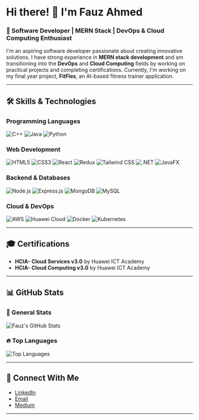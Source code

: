 # Hi there! 👋 I'm Fauz Ahmed  

### 🚀 Software Developer | MERN Stack | DevOps & Cloud Computing Enthusiast  

I'm an aspiring software developer passionate about creating innovative solutions. I have strong experience in **MERN stack development** and am transitioning into the **DevOps** and **Cloud Computing** fields by working on practical projects and completing certifications. Currently, I'm working on my final year project, **FitFlex**, an AI-based fitness trainer application.

---

## 🛠️ Skills & Technologies  

### **Programming Languages**  
<p>
  <img src="https://img.shields.io/badge/C++-00599C?style=flat&logo=c%2B%2B&logoColor=white" alt="C++" />
  <img src="https://img.shields.io/badge/Java-007396?style=flat&logo=java&logoColor=white" alt="Java" />
  <img src="https://img.shields.io/badge/Python-3776AB?style=flat&logo=python&logoColor=white" alt="Python" />
</p>

### **Web Development**  
<p>
  <img src="https://img.shields.io/badge/HTML5-E34F26?style=flat&logo=html5&logoColor=white" alt="HTML5" />
  <img src="https://img.shields.io/badge/CSS3-1572B6?style=flat&logo=css3&logoColor=white" alt="CSS3" />
  <img src="https://img.shields.io/badge/React-61DAFB?style=flat&logo=react&logoColor=black" alt="React" />
  <img src="https://img.shields.io/badge/Redux-764ABC?style=flat&logo=redux&logoColor=white" alt="Redux" />
  <img src="https://img.shields.io/badge/Tailwind%20CSS-06B6D4?style=flat&logo=tailwindcss&logoColor=white" alt="Tailwind CSS" />
  <img src="https://img.shields.io/badge/.NET-512BD4?style=flat&logo=dotnet&logoColor=white" alt=".NET" />
  <img src="https://img.shields.io/badge/JavaFX-007396?style=flat&logo=java&logoColor=white" alt="JavaFX" />

</p>

### **Backend & Databases**  
<p>
  <img src="https://img.shields.io/badge/Node.js-339933?style=flat&logo=nodedotjs&logoColor=white" alt="Node.js" />
  <img src="https://img.shields.io/badge/Express.js-000000?style=flat&logo=express&logoColor=white" alt="Express.js" />
  <img src="https://img.shields.io/badge/MongoDB-47A248?style=flat&logo=mongodb&logoColor=white" alt="MongoDB" />
  <img src="https://img.shields.io/badge/MySQL-4479A1?style=flat&logo=mysql&logoColor=white" alt="MySQL" />
</p>

### **Cloud & DevOps**  
<p>
  <img src="https://img.shields.io/badge/AWS-232F3E?style=flat&logo=amazon-aws&logoColor=white" alt="AWS" />
  <img src="https://img.shields.io/badge/Huawei%20Cloud-FF0000?style=flat&logo=huawei&logoColor=white" alt="Huawei Cloud" />
  <img src="https://img.shields.io/badge/Docker-2496ED?style=flat&logo=docker&logoColor=white" alt="Docker" />
  <img src="https://img.shields.io/badge/Kubernetes-326CE5?style=flat&logo=kubernetes&logoColor=white" alt="Kubernetes" />
</p>

---

## 🎓 Certifications  

- **HCIA- Cloud Services v3.0** by Huawei ICT Academy  
- **HCIA- Cloud Computing v3.0** by Huawei ICT Academy  

---

## 📊 GitHub Stats  

### 🌟 General Stats  
![Fauz's GitHub Stats](https://github-readme-stats.vercel.app/api?username=fauz2003&show_icons=true&theme=radical)  

### 🔥 Top Languages  
![Top Languages](https://github-readme-stats.vercel.app/api/top-langs/?username=fauz2003&layout=compact&theme=radical)  

---

## 🔗 Connect With Me  

- [LinkedIn](https://www.linkedin.com/in/fauz-ahmed/)  
- [Email](mailto:fauzahmed2@gmail.com)
- [Medium](https://medium.com/@fauzahmed2)

---


